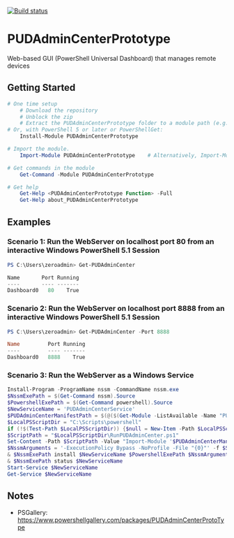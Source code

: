 [![Build status](https://ci.appveyor.com/api/projects/status/github/pldmgg/=master&svg=true)](https://ci.appveyor.com/project/pldmgg/PUDAdminCenterPrototype/branch/master)


# PUDAdminCenterPrototype
Web-based GUI (PowerShell Universal Dashboard) that manages remote devices

## Getting Started

```powershell
# One time setup
    # Download the repository
    # Unblock the zip
    # Extract the PUDAdminCenterPrototype folder to a module path (e.g. $env:USERPROFILE\Documents\WindowsPowerShell\Modules\)
# Or, with PowerShell 5 or later or PowerShellGet:
    Install-Module PUDAdminCenterPrototype

# Import the module.
    Import-Module PUDAdminCenterPrototype    # Alternatively, Import-Module <PathToModuleFolder>

# Get commands in the module
    Get-Command -Module PUDAdminCenterPrototype

# Get help
    Get-Help <PUDAdminCenterPrototype Function> -Full
    Get-Help about_PUDAdminCenterPrototype
```

## Examples

### Scenario 1: Run the WebServer on localhost port 80 from an interactive Windows PowerShell 5.1 Session

```powershell
PS C:\Users\zeroadmin> Get-PUDAdminCenter

Name       Port Running
----       ---- -------
Dashboard0   80    True
```

### Scenario 2: Run the WebServer on localhost port 8888 from an interactive Windows PowerShell 5.1 Session

```powershell
PS C:\Users\zeroadmin> Get-PUDAdminCenter -Port 8888

Name         Port Running
----         ---- -------
Dashboard0   8888    True
```

### Scenario 3: Run the WebServer as a Windows Service

```powershell
Install-Program -ProgramName nssm -CommandName nssm.exe
$NssmExePath = $(Get-Command nssm).Source
$PowershellExePath = $(Get-Command powershell).Source
$NewServiceName = 'PUDAdminCenterService'
$PUDAdminCenterManifestPath = $(@($(Get-Module -ListAvailable -Name "PUDAdminCenterPrototype")) | Sort-Object -Property Version)[-1].Path
$LocalPSScriptDir = "C:\Scripts\powershell"
if (!$(Test-Path $LocalPSScriptDir)) {$null = New-Item -Path $LocalPSScriptDir -ItemType Directory -Force}
$ScriptPath = "$LocalPSScriptDir\RunPUDAdminCenter.ps1"
Set-Content -Path $ScriptPath -Value "Import-Module '$PUDAdminCenterManifestPath'; Get-PUDAdminCenter"
$NssmArguments = '-ExecutionPolicy Bypass -NoProfile -File "{0}"' -f $ScriptPath
& $NssmExePath install $NewServiceName $PowershellExePath $NssmArguments
& $NssmExePath status $NewServiceName
Start-Service $NewServiceName
Get-Service $NewServiceName
```

## Notes

* PSGallery: https://www.powershellgallery.com/packages/PUDAdminCenterProtoType
